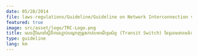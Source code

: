 ```yaml
---
date: 05/28/2014
file: laws-regulations/Guideline/Guideline on Network Interconnection via Transit Point of Telecom Cambodia.pdf
featured: true
image: src/asset/logo/TRC-Logo.png
title: សេចក្តីណែនាំស្តីពីការតភ្ជាប់បណ្តាញឆ្លងកាត់បមាណីទូរស័ព្ទ (Transit Switch) នៃទូរគមនាគមន៍កម្ពុជា (TC)
type: guideline
lang: km
---
```

